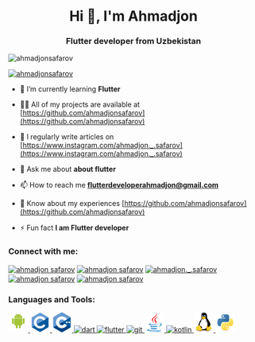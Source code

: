 <h1 align="center">Hi 👋, I'm Ahmadjon</h1>
<h3 align="center">Flutter developer from Uzbekistan</h3>

<p align="left"> <img src="https://komarev.com/ghpvc/?username=ahmadjonsafarov&label=Profile%20views&color=0e75b6&style=flat" alt="ahmadjonsafarov" /> </p>

<p align="left"> <a href="https://github.com/ryo-ma/github-profile-trophy"><img src="https://github-profile-trophy.vercel.app/?username=ahmadjonsafarov" alt="ahmadjonsafarov" /></a> </p>

- 🌱 I’m currently learning **Flutter**

- 👨‍💻 All of my projects are available at [https://github.com/ahmadjonsafarov](https://github.com/ahmadjonsafarov)

- 📝 I regularly write articles on [https://www.instagram.com/ahmadjon._.safarov](https://www.instagram.com/ahmadjon._.safarov)

- 💬 Ask me about **about flutter**

- 📫 How to reach me **flutterdeveloperahmadjon@gmail.com**

- 📄 Know about my experiences [https://github.com/ahmadjonsafarov](https://github.com/ahmadjonsafarov)

- ⚡ Fun fact **I am Flutter developer**

<h3 align="left">Connect with me:</h3>
<p align="left">
<a href="https://linkedin.com/in/ahmadjon safarov" target="blank"><img align="center" src="https://raw.githubusercontent.com/rahuldkjain/github-profile-readme-generator/master/src/images/icons/Social/linked-in-alt.svg" alt="ahmadjon safarov" height="30" width="40" /></a>
<a href="https://fb.com/ahmadjon safarov" target="blank"><img align="center" src="https://raw.githubusercontent.com/rahuldkjain/github-profile-readme-generator/master/src/images/icons/Social/facebook.svg" alt="ahmadjon safarov" height="30" width="40" /></a>
<a href="https://instagram.com/ahmadjon._.safarov" target="blank"><img align="center" src="https://raw.githubusercontent.com/rahuldkjain/github-profile-readme-generator/master/src/images/icons/Social/instagram.svg" alt="ahmadjon._.safarov" height="30" width="40" /></a>
<a href="https://www.behance.net/ahmadjon safarov" target="blank"><img align="center" src="https://raw.githubusercontent.com/rahuldkjain/github-profile-readme-generator/master/src/images/icons/Social/behance.svg" alt="ahmadjon safarov" height="30" width="40" /></a>
<a href="https://www.youtube.com/c/ahmadjon safarov" target="blank"><img align="center" src="https://raw.githubusercontent.com/rahuldkjain/github-profile-readme-generator/master/src/images/icons/Social/youtube.svg" alt="ahmadjon safarov" height="30" width="40" /></a>
</p>

<h3 align="left">Languages and Tools:</h3>
<p align="left"> <a href="https://developer.android.com" target="_blank" rel="noreferrer"> <img src="https://raw.githubusercontent.com/devicons/devicon/master/icons/android/android-original-wordmark.svg" alt="android" width="40" height="40"/> </a> <a href="https://www.cprogramming.com/" target="_blank" rel="noreferrer"> <img src="https://raw.githubusercontent.com/devicons/devicon/master/icons/c/c-original.svg" alt="c" width="40" height="40"/> </a> <a href="https://www.w3schools.com/cpp/" target="_blank" rel="noreferrer"> <img src="https://raw.githubusercontent.com/devicons/devicon/master/icons/cplusplus/cplusplus-original.svg" alt="cplusplus" width="40" height="40"/> </a> <a href="https://dart.dev" target="_blank" rel="noreferrer"> <img src="https://www.vectorlogo.zone/logos/dartlang/dartlang-icon.svg" alt="dart" width="40" height="40"/> </a> <a href="https://flutter.dev" target="_blank" rel="noreferrer"> <img src="https://www.vectorlogo.zone/logos/flutterio/flutterio-icon.svg" alt="flutter" width="40" height="40"/> </a> <a href="https://git-scm.com/" target="_blank" rel="noreferrer"> <img src="https://www.vectorlogo.zone/logos/git-scm/git-scm-icon.svg" alt="git" width="40" height="40"/> </a> <a href="https://www.java.com" target="_blank" rel="noreferrer"> <img src="https://raw.githubusercontent.com/devicons/devicon/master/icons/java/java-original.svg" alt="java" width="40" height="40"/> </a> <a href="https://kotlinlang.org" target="_blank" rel="noreferrer"> <img src="https://www.vectorlogo.zone/logos/kotlinlang/kotlinlang-icon.svg" alt="kotlin" width="40" height="40"/> </a> <a href="https://www.linux.org/" target="_blank" rel="noreferrer"> <img src="https://raw.githubusercontent.com/devicons/devicon/master/icons/linux/linux-original.svg" alt="linux" width="40" height="40"/> </a> <a href="https://www.python.org" target="_blank" rel="noreferrer"> <img src="https://raw.githubusercontent.com/devicons/devicon/master/icons/python/python-original.svg" alt="python" width="40" height="40"/> </a> </p>
